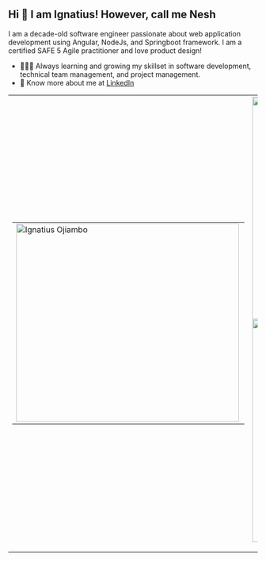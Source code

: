 ## Hi 👋 I am Ignatius! However, call me Nesh  

I am a decade-old software engineer passionate about web application development using Angular, NodeJs, and Springboot framework. I am a certified SAFE 5 Agile practitioner and love product design!

- 👨🏽‍💻 Always learning and growing my skillset in software development, technical team management, and project management.
- 👨 Know more about me at [LinkedIn](https://www.linkedin.com/in/ignatius-ojiambo-a56b2146) 

<center>
  <table>
  <tr>
    <td>
      <table>   
        <tr>
          <a href="https://wakatime.com/@NeshOj">
           <td><img width="450px" height="400px" align="left" src="https://github-readme-stats.vercel.app/api/wakatime?username=neshoj&layout=compact&theme=dark" alt="Ignatius Ojiambo" /></td>
          </a>
         </tr>
      </table>
    </td>
    <td>
      <table>  
        <tr><img width="450px" align="left" src="https://github-readme-stats.vercel.app/api?username=neshoj&count_private=true&show_icons=true&theme=dark&layout=compact" /></tr>
        <tr><img width="450px" align="left" src="https://github-readme-stats.vercel.app/api/top-langs/?username=neshoj&hide=html&layout=compact&theme=dark" /></tr>
      </table> 
     </td>
  </tr>  
</table>
</center>
